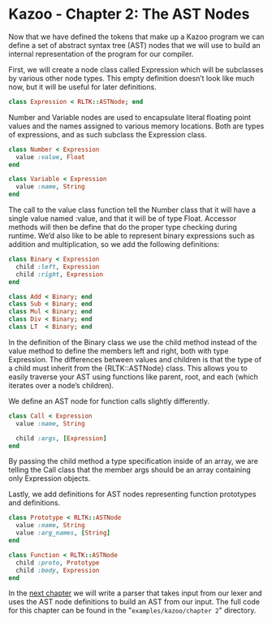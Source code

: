 # Kazoo - Chapter 2: The AST Nodes

Now that we have defined the tokens that make up a Kazoo program we can define a set of abstract syntax tree (AST) nodes that we will use to build an internal representation of the program for our compiler.

First, we will create a node class called Expression which will be subclasses by various other node types.  This empty definition doesn’t look like much now, but it will be useful for later definitions.

```Ruby
class Expression < RLTK::ASTNode; end
```

Number and Variable nodes are used to encapsulate literal floating point values and the names assigned to various memory locations.  Both are types of expressions, and as such subclass the Expression class.

```Ruby
class Number < Expression
  value :value, Float
end

class Variable < Expression
  value :name, String
end
```

The call to the value class function tell the Number class that it will have a single value named :value, and that it will be of type Float.  Accessor methods will then be define that do the proper type checking during runtime.  We’d also like to be able to represent binary expressions such as addition and multiplication, so we add the following definitions:

```Ruby
class Binary < Expression
  child :left, Expression
  child :right, Expression
end

class Add < Binary; end
class Sub < Binary; end
class Mul < Binary; end
class Div < Binary; end
class LT  < Binary; end
```

In the definition of the Binary class we use the child method instead of the value method to define the members left and right, both with type Expression.  The differences between values and children is that the type of a child must inherit from the {RLTK::ASTNode} class.  This allows you to easily traverse your AST using functions like parent, root, and each (which iterates over a node’s children).

We define an AST node for function calls slightly differently.

```Ruby
class Call < Expression
  value :name, String

  child :args, [Expression]
end
```

By passing the child method a type specification inside of an array, we are telling the Call class that the member args should be an array containing only Expression objects.

Lastly, we add definitions for AST nodes representing function prototypes and definitions.

```Ruby
class Prototype < RLTK::ASTNode
  value :name, String
  value :arg_names, [String]
end

class Function < RLTK::ASTNode
  child :proto, Prototype
  child :body, Expression
end
```

In the [next chapter](file.Chapter3.html) we will write a parser that takes input from our lexer and uses the AST node definitions to build an AST from our input. The full code for this chapter can be found in the "`examples/kazoo/chapter 2`" directory.

